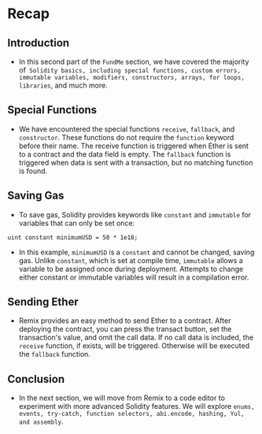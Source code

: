 # Recap

## Introduction
- In this second part of the `FundMe` section, we have covered the majority of` Solidity basics, including special functions, custom errors, immutable variables, modifiers, constructors, arrays, for loops, libraries`, and much more.

## Special Functions
- We have encountered the special functions `receive`, `fallback`, and `constructor`. These functions do not require the `function` keyword before their name. The receive function is triggered when Ether is sent to a contract and the data field is empty. The `fallback` function is triggered when data is sent with a transaction, but no matching function is found.

## Saving Gas
- To save gas, Solidity provides keywords like `constant` and `immutable` for variables that can only be set once:
```
uint constant minimumUSD = 50 * 1e18;
```

- In this example, `minimumUSD` is a `constant` and cannot be changed, saving gas. Unlike `constant`, which is set at compile time, `immutable` allows a variable to be assigned once during deployment. Attempts to change either constant or immutable variables will result in a compilation error.

## Sending Ether
- Remix provides an easy method to send Ether to a contract. After deploying the contract, you can press the transact button, set the transaction's value, and omit the call data. If no call data is included, the `receive` function, if exists, will be triggered. Otherwise will be executed the `fallback` function.

## Conclusion
- In the next section, we will move from Remix to a code editor to experiment with more advanced Solidity features. We will explore `enums, events, try-catch, function selectors, abi.encode, hashing, Yul, and assembly`.
